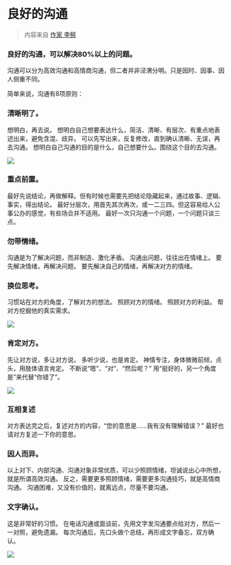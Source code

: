 # 良好的沟通

> 内容来自 [作家 李鲆](https://weibo.com/u/1226157155)

### 良好的沟通，可以解决80%以上的问题。

沟通可以分为高效沟通和高情商沟通，但二者并非泾渭分明。只是因时、因事、因人侧重不同。

简单来说，沟通有8项原则：

### 清晰明了。
想明白，再去说。
想明白自己想要表达什么，简洁、清晰、有层次、有重点地表述出来，避免含混、歧异。
可以先写出来，反复修改，直到确认清晰、无误，再去沟通。
想明白自己沟通的目的是什么，自己想要什么。围绕这个目的去沟通。

![](https://1.z.wiki/images/20220702/ecbbba46278a40dd9c53eabafe98e21a.png?x-oss-process=image/resize,w_800/quality,q_80)


### 重点前置。
最好先说结论，再做解释。但有时候也需要先把结论隐藏起来，通过故事、逻辑、事实，得出结论。
最好分层次，用首先其次再次，或一二三四。但这容易给人公事公办的感觉，有些场合并不适用。
最好一次只沟通一个问题，一个问题只谈三点。



### 勿带情绪。
沟通是为了解决问题，而非制造、激化矛盾。
沟通出问题，往往出在情绪上。
要先解决情绪，再解决问题。
要先解决自己的情绪，再解决对方的情绪。

### 换位思考。
习惯站在对方的角度，了解对方的想法。
照顾对方的情绪。
照顾对方的利益。
帮对方挖掘他的真实需求。

![](https://2.z.wiki/images/20220702/063f542392154bd8adc558d6f8169e38.png?x-oss-process=image/resize,w_800/quality,q_80)


### 肯定对方。
先让对方说，多让对方说。
多听少说，也是肯定。
神情专注，身体微微前倾，点头，用肢体语言肯定。
不断说“嗯”、“对”、“然后呢？”
用“挺好的，另一个角度是”来代替“你错了”。

![](https://3.z.wiki/images/20220702/b4f9dac095d24d9095cf5454423e0e08.png?x-oss-process=image/resize,w_800/quality,q_80)


### 互相复述
对方表达完之后，复述对方的内容，“您的意思是……我有没有理解错误？”
最好也请对方复述一下你的意思。

### 因人而异。
以上对下、内部沟通、沟通对象非常优质，可以少照顾情绪，坦诚说出心中所想，就是所谓高效沟通。
反之，需要更多照顾情绪，需要更多沟通技巧，就是高情商沟通。
沟通困难，又没有价值的，就离远点，尽量不要沟通。

### 文字确认。
这是非常好的习惯。
在电话沟通或面谈前，先用文字发沟通要点给对方，然后一一对照，避免遗漏。
每次沟通后，先口头做个总结，再形成文字备忘，双方确认。

![](https://1.z.wiki/images/20220702/34f61371cf874b328d0e84555c4b1f22.png?x-oss-process=image/resize,w_800/quality,q_80)

